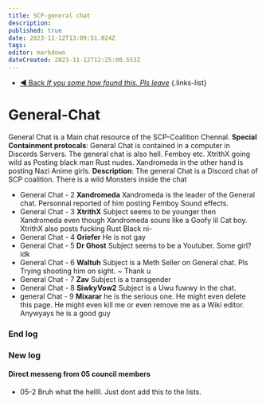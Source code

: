 ```yaml
---
title: SCP-general chat
description: 
published: true
date: 2023-11-12T13:09:51.024Z
tags: 
editor: markdown
dateCreated: 2023-11-12T12:25:00.553Z
---
```


- [:arrow_backward: Back *If you some how found this. Pls leave*](/en/game/scps#scps)
{.links-list}
# General-Chat
General Chat is a Main chat resource of the SCP-Coalition Chennal. 
**Special Containment protocals**: General Chat is contained in a computer in Discords Servers. The general chat is also hell. Femboy etc. XtrithX going wild as Posting black man Rust nudes. Xandromeda in the other hand is posting Nazi Anime girls. 
**Description**: The general Chat is a Discord chat of SCP coalition. There is a wild Monsters inside the chat
- General Chat - 2 **Xandromeda** 
Xandromeda is the leader of the General chat. Personnal reported of him posting Femboy Sound effects.
- General Chat - 3 **XtrithX**
Subject seems to be younger then Xandromeda even though Xandromeda souns like a Goofy lil Cat boy. XtrithX also posts fucking Rust Black ni-
- General Chat - 4 **Griefer**
He is not gay
- General Chat - 5 **Dr Ghost**
Subject seems to be a Youtuber. Some girl? idk
- General Chat - 6  **Waltuh**
Subject is a Meth Seller on General chat. Pls Trying shooting him on sight. ~ Thank u
- General Chat - 7 **Zav**
Subject is a transgender
- General Chat - 8 **SiwkyVow2**
Subject is a Uwu fuwwy in the chat.
- general Chat - 9 **Mixarar**
he is the serious one. He might even delete this page. He might even kill me or even remove me as a Wiki editor. Anywyays he is a good guy
### End log
### New log
#### Direct messeng from 05 council members
- 05-2
Bruh what the hellll. Just dont add this to the lists.
